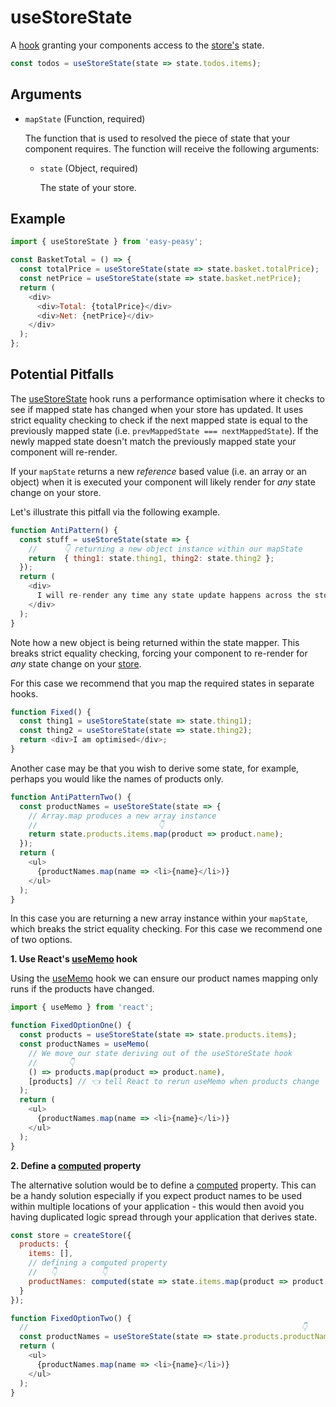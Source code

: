 # useStoreState

A [hook](https://reactjs.org/docs/hooks-intro.html) granting your components access to the [store's](/docs/api/store.html) state.

```javascript
const todos = useStoreState(state => state.todos.items);
```

## Arguments

  - `mapState` (Function, required)

    The function that is used to resolved the piece of state that your component requires. The function will receive the following arguments:

    - `state` (Object, required)

      The state of your store.

## Example

```javascript
import { useStoreState } from 'easy-peasy';

const BasketTotal = () => {
  const totalPrice = useStoreState(state => state.basket.totalPrice);
  const netPrice = useStoreState(state => state.basket.netPrice);
  return (
    <div>
      <div>Total: {totalPrice}</div>
      <div>Net: {netPrice}</div>
    </div>
  );
};
```

## Potential Pitfalls

The [useStoreState](/docs/api/use-store-state.html) hook runs a performance optimisation where it checks to see if mapped state has changed when your store has updated. It uses strict equality checking to check if the next mapped state is equal to the previously mapped state (i.e. `prevMappedState === nextMappedState`). If the newly mapped state doesn't match the previously mapped state your component will re-render.

If your `mapState` returns a new _reference_ based value (i.e. an array or an object) when it is executed your component will likely render for _any_ state change on your store.

Let's illustrate this pitfall via the following example.

```javascript
function AntiPattern() {
  const stuff = useStoreState(state => {
    //      👇 returning a new object instance within our mapState
    return  { thing1: state.thing1, thing2: state.thing2 };
  });
  return (
    <div>
      I will re-render any time any state update happens across the store!
    </div>
  );
}
```

Note how a new object is being returned within the state mapper. This breaks strict equality checking, forcing your component to re-render for _any_ state change on your [store](/docs/api/store.html).

For this case we recommend that you map the required states in separate hooks.

```javascript
function Fixed() {
  const thing1 = useStoreState(state => state.thing1);
  const thing2 = useStoreState(state => state.thing2);
  return <div>I am optimised</div>;
}
```

Another case may be that you wish to derive some state, for example, perhaps you would like the names of products only.

```javascript
function AntiPatternTwo() {
  const productNames = useStoreState(state => {
    // Array.map produces a new array instance
    //                           👇
    return state.products.items.map(product => product.name);
  });
  return (
    <ul>
      {productNames.map(name => <li>{name}</li>)}
    </ul>
  );
}
```

In this case you are returning a new array instance within your `mapState`, which breaks the strict equality checking. For this case we recommend one of two options.

**1. Use React's [useMemo](https://reactjs.org/docs/hooks-reference.html#usememo) hook**

Using the [useMemo](https://reactjs.org/docs/hooks-reference.html#usememo) hook we can ensure our product names mapping only runs if the products have changed.

```javascript
import { useMemo } from 'react';

function FixedOptionOne() {
  const products = useStoreState(state => state.products.items);
  const productNames = useMemo(
    // We move our state deriving out of the useStoreState hook
    //       👇
    () => products.map(product => product.name),
    [products] // 👈 tell React to rerun useMemo when products change
  );
  return (
    <ul>
      {productNames.map(name => <li>{name}</li>)}
    </ul>
  );
}
```

**2. Define a [computed](/docs/api/computed.html) property**

The alternative solution would be to define a [computed](/docs/api/computed.html) property. This can be a handy solution especially if you expect product names to be used within multiple locations of your application - this would then avoid you having duplicated logic spread through your application that derives state.

```javascript
const store = createStore({
  products: {
    items: [],
    // defining a computed property
    //   👇          👇 
    productNames: computed(state => state.items.map(product => product.name))
  }
});

function FixedOptionTwo() {
  //                                                             👇
  const productNames = useStoreState(state => state.products.productNames);
  return (
    <ul>
      {productNames.map(name => <li>{name}</li>)}
    </ul>
  );
}
```
